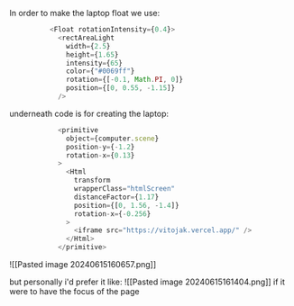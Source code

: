 

In order to make the laptop float we use:
```js
          <Float rotationIntensity={0.4}>
            <rectAreaLight
              width={2.5}
              height={1.65}
              intensity={65}
              color={"#0069ff"}
              rotation={[-0.1, Math.PI, 0]}
              position={[0, 0.55, -1.15]}
            />
```

underneath code is for creating the laptop:
```js
            <primitive
              object={computer.scene}
              position-y={-1.2}
              rotation-x={0.13}
            >
              <Html
                transform
                wrapperClass="htmlScreen"
                distanceFactor={1.17}
                position={[0, 1.56, -1.4]}
                rotation-x={-0.256}
              >
                <iframe src="https://vitojak.vercel.app/" />
              </Html>
            </primitive>
```

![[Pasted image 20240615160657.png]]


but personally i'd prefer it like:
![[Pasted image 20240615161404.png]]
if it were to have the focus of the page